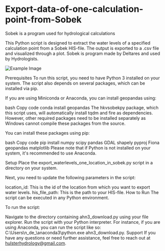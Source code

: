 # Export-data-of-one-calculation-point-from-Sobek
Sobek is a program used for hydrological calculations

This Python script is designed to extract the water levels of a specified calculation point from a Sobek HIS-file. The output is exported to a .csv file and visualized through a plot.
Sobek is program made by Deltares and used by Hydrologists.

![Example Image](./images/1184.png)

Prerequisites
To run this script, you need to have Python 3 installed on your system. The script also depends on several packages, which can be installed via pip.

If you are using Miniconda or Anaconda, you can install geopandas using:

bash
Copy code
conda install geopandas
The hkvsobekpy package, which this script uses, will automatically install tqdm and fire as dependencies. However, other required packages need to be installed separately as Windows cannot compile these packages from the source.

You can install these packages using pip:

bash
Copy code
pip install numpy scipy pandas GDAL shapely pyproj Fiona geopandas matplotlib
Please note that if Python is not installed on your system, it's recommended to use Anaconda.

Setup
Place the export_waterlevels_one_location_in_sobek.py script in a directory on your system.

Next, you need to update the following parameters in the script:

location_id: This is the id of the location from which you want to export water levels.
his_file_path: This is the path to your HIS-file.
How to Run
The script can be executed in any Python environment.

To run the script:

Navigate to the directory containing ahn3_download.py using your file explorer.
Run the script with your Python interpreter. For instance, if you are using Anaconda, you can run the script like so: C:\Users\n_de_\anaconda3\python.exe ahn3_download.py.
Support
If you have any questions or need further assistance, feel free to reach out at hulsterhydrology@gmail.com.
